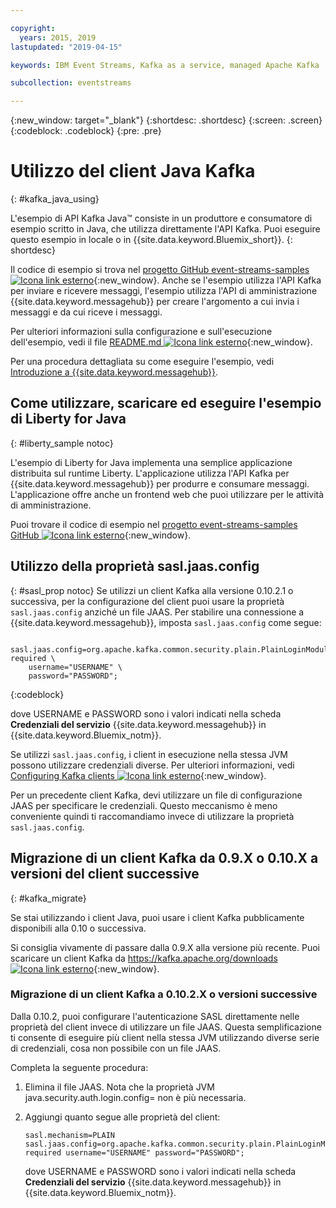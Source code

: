 ```yaml
---

copyright:
  years: 2015, 2019
lastupdated: "2019-04-15"

keywords: IBM Event Streams, Kafka as a service, managed Apache Kafka

subcollection: eventstreams

---
```


{:new_window: target="_blank"}
{:shortdesc: .shortdesc}
{:screen: .screen}
{:codeblock: .codeblock}
{:pre: .pre}

# Utilizzo del client Java Kafka
{: #kafka_java_using}

<!-- 21/06/18 - removing until some content ready

## To do: instructions for getting started, with links for more information


## To do: simple send source and receive source in-line


## How to use, download, and run the Java Kafka API sample

-->

L'esempio di API Kafka Java&trade; consiste in un produttore e consumatore di esempio scritto in Java, che utilizza direttamente l'API Kafka. Puoi eseguire questo esempio in locale o in {{site.data.keyword.Bluemix_short}}.
{: shortdesc}

Il codice di esempio si trova nel [progetto GitHub event-streams-samples ![Icona link esterno](../../icons/launch-glyph.svg "Icona link esterno")](https://github.com/ibm-messaging/event-streams-samples/tree/master/kafka-java-console-sample){:new_window}. Anche se l'esempio utilizza l'API Kafka per inviare e ricevere messaggi, l'esempio utilizza l'API di amministrazione {{site.data.keyword.messagehub}} per creare l'argomento a cui invia i messaggi e da cui riceve i messaggi.

Per ulteriori informazioni sulla configurazione e sull'esecuzione dell'esempio, vedi il file [README.md ![Icona link esterno](../../icons/launch-glyph.svg "Icona link esterno")](https://github.com/ibm-messaging/event-streams-samples/tree/master/kafka-java-console-sample){:new_window}.

Per una procedura dettagliata su come eseguire l'esempio, vedi [Introduzione a {{site.data.keyword.messagehub}}](/docs/services/EventStreams?topic=eventstreams-getting_started#getting_started_steps).

## Come utilizzare, scaricare ed eseguire l'esempio di Liberty for Java
{: #liberty_sample notoc}

L'esempio di Liberty for Java implementa una semplice applicazione distribuita sul runtime Liberty. L'applicazione utilizza l'API Kafka per {{site.data.keyword.messagehub}} per produrre e consumare messaggi.
L'applicazione offre anche un frontend web che puoi utilizzare per le attività di amministrazione.

Puoi trovare il codice di esempio nel [progetto event-streams-samples GitHub ![Icona link esterno](../../icons/launch-glyph.svg "Icona link esterno")](https://github.com/ibm-messaging/event-streams-samples/tree/master/kafka-java-liberty-sample){:new_window}.

<!--
17/10/17 - Karen: following info duplicated at messagehub063 
-->

## Utilizzo della proprietà sasl.jaas.config
{: #sasl_prop notoc}
Se utilizzi un client Kafka alla versione 0.10.2.1 o successiva, per la configurazione del client puoi usare la proprietà <code>sasl.jaas.config</code> anziché un file JAAS. Per stabilire una connessione a {{site.data.keyword.messagehub}}, imposta <code>sasl.jaas.config</code> come segue:
<pre>
<code>    sasl.jaas.config=org.apache.kafka.common.security.plain.PlainLoginModule required \
    username="USERNAME" \
    password="PASSWORD";</code>
</pre>
{:codeblock}

dove USERNAME e PASSWORD sono i valori indicati nella scheda **Credenziali del servizio** {{site.data.keyword.messagehub}} in {{site.data.keyword.Bluemix_notm}}.

Se utilizzi <code>sasl.jaas.config</code>, i client in esecuzione nella stessa JVM possono utilizzare credenziali diverse. Per ulteriori informazioni, vedi
[Configuring Kafka clients ![Icona link esterno](../../icons/launch-glyph.svg "Icona link esterno")](http://kafka.apache.org/documentation/#security_sasl_plain_clientconfig){:new_window}.

Per un precedente client Kafka, devi utilizzare un file di configurazione JAAS per specificare le credenziali. Questo meccanismo è meno conveniente quindi ti raccomandiamo invece di utilizzare la proprietà <code>sasl.jaas.config</code>.

<!--
23/04/18 - Karen: following migration info on production in messagehub084 
-->

## Migrazione di un client Kafka da 0.9.X o 0.10.X a versioni del client successive
{: #kafka_migrate}


Se stai utilizzando i client Java, puoi usare i client Kafka pubblicamente disponibili alla 0.10 o successiva. 

Si consiglia vivamente di passare dalla 0.9.X
alla versione più recente. Puoi scaricare un client Kafka da
[https://kafka.apache.org/downloads ![Icona link esterno](../../icons/launch-glyph.svg "Icona link esterno")](https://kafka.apache.org/downloads){:new_window}.

<!--
For information about the implications of using a 0.9.X client, see 
[Backward compatibility](/docs/services/EventStreams?topic=eventstreams-kafka_clients#compatibility).
-->



### Migrazione di un client Kafka a 0.10.2.X o versioni successive

Dalla 0.10.2, puoi configurare l'autenticazione SASL direttamente nelle proprietà del client invece di utilizzare un file JAAS. Questa semplificazione ti consente di eseguire più client nella stessa JVM utilizzando diverse serie di credenziali, cosa non possibile con un file JAAS.

Completa la seguente procedura:

1. Elimina il file JAAS. Nota che la proprietà JVM java.security.auth.login.config=<PATH TO JAAS> non è più necessaria.
2. Aggiungi quanto segue alle proprietà del client:
    ```
	sasl.mechanism=PLAIN
    sasl.jaas.config=org.apache.kafka.common.security.plain.PlainLoginModule required username="USERNAME" password="PASSWORD";
	```

	dove USERNAME e PASSWORD sono i valori indicati nella scheda **Credenziali del servizio** {{site.data.keyword.messagehub}} in {{site.data.keyword.Bluemix_notm}}.



